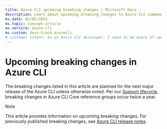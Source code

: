 ```yaml
---
title: Azure CLI upcoming breaking changes | Microsoft Docs
description: Learn about upcoming breaking changes to Azure CLI command groups, references, and parameters.
ms.date: 02/05/2025
ms.topic: concept-article
ms.service: azure-cli
ms.custom: devx-track-azurecli
# customer intent: As an Azure CLI developer, I need to be aware of upcoming breaking changes so I can plan for migration to new reference commands.
---
```


# Upcoming breaking changes in Azure CLI

The breaking changes listed in this article are planned for the next major release of the Azure CLI unless otherwise noted. Per our [Support lifecycle](./azure-cli-support-lifecycle.md), breaking changes in Azure CLI Core reference groups occur twice a year.

> [!NOTE]
> This article provides information on upcoming breaking changes. For previously published breaking changes, see [Azure CLI release notes](./release-notes-azure-cli.md).
